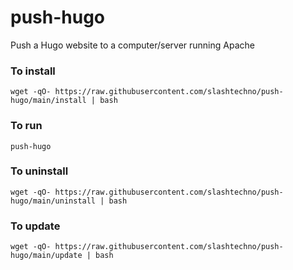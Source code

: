 # push-hugo
Push a Hugo website to a computer/server running Apache

### To install
`wget -qO- https://raw.githubusercontent.com/slashtechno/push-hugo/main/install | bash`

### To run
`push-hugo`

### To uninstall
`wget -qO- https://raw.githubusercontent.com/slashtechno/push-hugo/main/uninstall | bash`


### To update
`wget -qO- https://raw.githubusercontent.com/slashtechno/push-hugo/main/update | bash`
